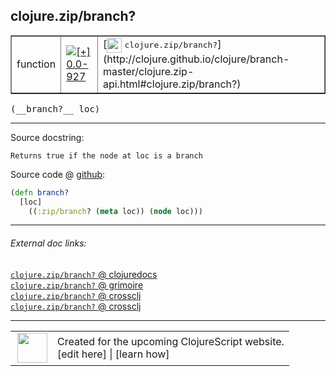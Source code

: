 ## clojure.zip/branch?



 <table border="1">
<tr>
<td>function</td>
<td><a href="https://github.com/cljsinfo/cljs-api-docs/tree/0.0-927"><img valign="middle" alt="[+] 0.0-927" title="Added in 0.0-927" src="https://img.shields.io/badge/+-0.0--927-lightgrey.svg"></a> </td>
<td>
[<img height="24px" valign="middle" src="http://i.imgur.com/1GjPKvB.png"> <samp>clojure.zip/branch?</samp>](http://clojure.github.io/clojure/branch-master/clojure.zip-api.html#clojure.zip/branch?)
</td>
</tr>
</table>


 <samp>
(__branch?__ loc)<br>
</samp>

---





Source docstring:

```
Returns true if the node at loc is a branch
```


Source code @ [github](https://github.com/clojure/clojurescript/blob/r1843/src/cljs/clojure/zip.cljs#L64-L67):

```clj
(defn branch?
  [loc]
    ((:zip/branch? (meta loc)) (node loc)))
```

<!--
Repo - tag - source tree - lines:

 <pre>
clojurescript @ r1843
└── src
    └── cljs
        └── clojure
            └── <ins>[zip.cljs:64-67](https://github.com/clojure/clojurescript/blob/r1843/src/cljs/clojure/zip.cljs#L64-L67)</ins>
</pre>

-->

---



###### External doc links:

[`clojure.zip/branch?` @ clojuredocs](http://clojuredocs.org/clojure.zip/branch_q)<br>
[`clojure.zip/branch?` @ grimoire](http://conj.io/store/v1/org.clojure/clojure/1.7.0-beta3/clj/clojure.zip/branch%3F/)<br>
[`clojure.zip/branch?` @ crossclj](http://crossclj.info/fun/clojure.zip/branch%3F.html)<br>
[`clojure.zip/branch?` @ crossclj](http://crossclj.info/fun/clojure.zip.cljs/branch%3F.html)<br>

---

 <table>
<tr><td>
<img valign="middle" align="right" width="48px" src="http://i.imgur.com/Hi20huC.png">
</td><td>
Created for the upcoming ClojureScript website.<br>
[edit here] | [learn how]
</td></tr></table>

[edit here]:https://github.com/cljsinfo/cljs-api-docs/blob/master/cljsdoc/clojure.zip/branchQMARK.cljsdoc
[learn how]:https://github.com/cljsinfo/cljs-api-docs/wiki/cljsdoc-files

<!--

This information was too distracting to show to readers, but I'll leave it
commented here since it is helpful to:

- pretty-print the data used to generate this document
- and show how to retrieve that data



The API data for this symbol:

```clj
{:ns "clojure.zip",
 :name "branch?",
 :signature ["[loc]"],
 :history [["+" "0.0-927"]],
 :type "function",
 :full-name-encode "clojure.zip/branchQMARK",
 :source {:code "(defn branch?\n  [loc]\n    ((:zip/branch? (meta loc)) (node loc)))",
          :title "Source code",
          :repo "clojurescript",
          :tag "r1843",
          :filename "src/cljs/clojure/zip.cljs",
          :lines [64 67]},
 :full-name "clojure.zip/branch?",
 :clj-symbol "clojure.zip/branch?",
 :docstring "Returns true if the node at loc is a branch"}

```

Retrieve the API data for this symbol:

```clj
;; from Clojure REPL
(require '[clojure.edn :as edn])
(-> (slurp "https://raw.githubusercontent.com/cljsinfo/cljs-api-docs/catalog/cljs-api.edn")
    (edn/read-string)
    (get-in [:symbols "clojure.zip/branch?"]))
```

-->
